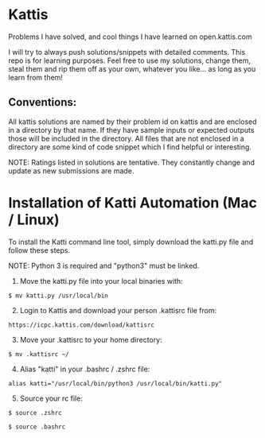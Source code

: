 # Kattis
Problems I have solved, and cool things I have learned on open.kattis.com 

I will try to always push solutions/snippets with detailed comments. This repo is for learning purposes. Feel free to use my solutions, 
change them, steal them and rip them off as your own, whatever you like... as long as you learn from them!

## Conventions:
All kattis solutions are named by their problem id on kattis and are enclosed in a directory by that name. If they have sample inputs
or expected outputs those will be included in the directory. All files that are not enclosed in a directory are some kind of code
snippet which I find helpful or interesting.

NOTE: Ratings listed in solutions are tentative. They constantly change and update as new submissions are made.

# Installation of Katti Automation (Mac / Linux)

To install the Katti command line tool, simply download the katti.py file  and follow these steps.

NOTE: Python 3 is required and "python3" must be linked.

1. Move the katti.py file into your local binaries with:
```
$ mv katti.py /usr/local/bin
```
2. Login to Kattis and download your person .kattisrc file from:
```
https://icpc.kattis.com/download/kattisrc
```
3. Move your .kattisrc to your home directory:
```
$ mv .kattisrc ~/
```
4. Alias "katti" in your .bashrc / .zshrc file:
```
alias katti="/usr/local/bin/python3 /usr/local/bin/katti.py"
```
5. Source your rc file:
```
$ source .zshrc
```
```
$ source .bashrc
```
